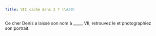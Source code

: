 ```yaml
---
Title: VII caché dans I ? (\#50)
---
```


Ce cher Denis a laissé son nom à \_\_\_\_\_ VII, retrouvez le et photographiez son portrait.
